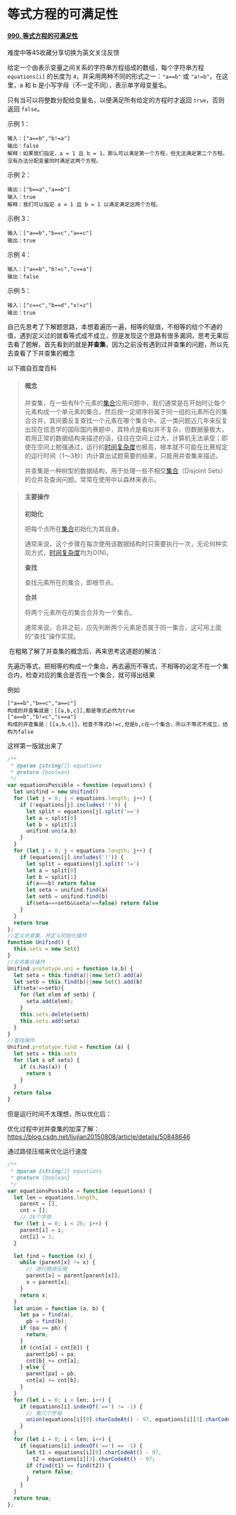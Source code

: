 # 等式方程的可满足性

#### [990. 等式方程的可满足性](https://leetcode-cn.com/problems/satisfiability-of-equality-equations/)

难度中等45收藏分享切换为英文关注反馈

给定一个由表示变量之间关系的字符串方程组成的数组，每个字符串方程 `equations[i]` 的长度为 `4`，并采用两种不同的形式之一：`"a==b"` 或 `"a!=b"`。在这里，a 和 b 是小写字母（不一定不同），表示单字母变量名。

只有当可以将整数分配给变量名，以便满足所有给定的方程时才返回 `true`，否则返回 `false`。 

示例 1：

```
输入：["a==b","b!=a"]
输出：false
解释：如果我们指定，a = 1 且 b = 1，那么可以满足第一个方程，但无法满足第二个方程。没有办法分配变量同时满足这两个方程。
```


示例 2：

```
输出：["b==a","a==b"]
输入：true
解释：我们可以指定 a = 1 且 b = 1 以满足满足这两个方程。
```


示例 3：

```
输入：["a==b","b==c","a==c"]
输出：true
```


示例 4：

```
输入：["a==b","b!=c","c==a"]
输出：false
```


示例 5：

```
输入：["c==c","b==d","x!=z"]
输出：true
```



自己先思考了下解题思路，本想着遍历一遍，相等的赋值，不相等的给个不通的值，遇到定义过的就看等式成不成立，但是发现这个思路有很多漏洞，思考无果后去看了题解，首先看到的就是**并查集**，因为之前没有遇到过并查集的问题，所以先去查看了下并查集的概念

以下摘自百度百科

> #### 概念
>
> 并查集，在一些有N个元素的[集合](https://baike.baidu.com/item/集合/2908117)应用问题中，我们通常是在开始时让每个元素构成一个单元素的集合，然后按一定顺序将属于同一组的元素所在的集合合并，其间要反复查找一个元素在哪个集合中。这一类问题近几年来反复出现在信息学的国际国内赛题中，其特点是看似并不复杂，但数据量极大，若用正常的数据结构来描述的话，往往在空间上过大，计算机无法承受；即使在空间上勉强通过，运行的[时间复杂度](https://baike.baidu.com/item/时间复杂度/1894057)也极高，根本就不可能在比赛规定的运行时间（1～3秒）内计算出试题需要的结果，只能用并查集来描述。
>
> 并查集是一种树型的数据结构，用于处理一些不相交[集合](https://baike.baidu.com/item/集合/2908117)（Disjoint Sets）的合并及查询问题。常常在使用中以森林来表示。

> #### 主要操作
>
> **初始化**
>
> 把每个点所在[集合](https://baike.baidu.com/item/集合)初始化为其自身。
>
> 通常来说，这个步骤在每次使用该数据结构时只需要执行一次，无论何种实现方式，[时间复杂度](https://baike.baidu.com/item/时间复杂度)均为O(N)。
>
> **查找**
>
> 查找元素所在的集合，即根节点。
>
> **合并**
>
> 将两个元素所在的集合合并为一个集合。
>
> 通常来说，合并之前，应先判断两个元素是否属于同一集合，这可用上面的“查找”操作实现。

​	在粗略了解了并查集的概念后，再来思考这道题的解法：

先遍历等式，把相等的构成一个集合，再去遍历不等式，不相等的必定不在一个集合内，检查对应的集合是否在一个集合，就可得出结果

例如

```
["a==b","b==c","a==c"]
构成的并查集就是：[[a,b,c]],都是等式必然为true
["a==b","b!=c","c==a"]
构成的并查集是：[[a,b,c]]，检查不等式b!=c,但是b,c在一个集合，所以不等式不成立，结构为false
```

这样第一版就出来了

```js
/**
 * @param {string[]} equations
 * @return {boolean}
 */
var equationsPossible = function (equations) {
  let unifind = new Unifind()
  for (let j = 0; j < equations.length; j++) {
    if (!equations[j].includes('!')) {
      let split = equations[j].split('==')
      let a = split[0]
      let b = split[1]
      unifind.uni(a,b)
    }
  }
  for (let j = 0; j < equations.length; j++) {
    if (equations[j].includes('!')) {
      let split = equations[j].split('!=')
      let a = split[0]
      let b = split[1]
      if(a===b) return false
      let seta = unifind.find(a)
      let setb = unifind.find(b)
      if(seta===setb&&seta!==false) return false
    }
  }
  return true
};
//定义并查集，并定义初始化操作
function Unifind() {
  this.sets = new Set()
}
//合并集合操作
Unifind.prototype.uni = function (a,b) {
  let seta = this.find(a)||new Set().add(a)
  let setb = this.find(b)||new Set().add(b)
  if(seta!==setb){
    for (let elem of setb) {
      seta.add(elem);
    }
    this.sets.delete(setb)
    this.sets.add(seta)
  }
}
//查找操作
Unifind.prototype.find = function (a) {
  let sets = this.sets
  for (let s of sets) {
    if (s.has(a)) {
      return s
    }
  }
  return false
}
```

但是运行时间不太理想，所以优化后：

优化过程中对并查集的加深了解：https://blog.csdn.net/liujian20150808/article/details/50848646

通过路径压缩来优化运行速度

```js
/**
 * @param {string[]} equations
 * @return {boolean}
 */
var equationsPossible = function (equations) {
  let len = equations.length,
    parent = [],
    cnt = [];
    // 26个字母
  for (let i = 0; i < 26; i++) {
    parent[i] = i;
    cnt[i] = 1;
  }

  let find = function (x) {
    while (parent[x] != x) {
      // 进行路径压缩
      parent[x] = parent[parent[x]];
      x = parent[x];
    }
    return x;
  }
  let union = function (a, b) {
    let pa = find(a),
      pb = find(b);
    if (pa == pb) {
      return;
    }
    if (cnt[a] > cnt[b]) {
      parent[pb] = pa;
      cnt[b] += cnt[a];
    } else {
      parent[pa] = pb;
      cnt[a] += cnt[b];
    }
  }
  for (let i = 0; i < len; i++) {
    if (equations[i].indexOf('==') != -1) {
      // 第几个字母
      union(equations[i][0].charCodeAt() - 97, equations[i][3].charCodeAt() - 97);
    }
  }
  for (let i = 0; i < len; i++) {
    if (equations[i].indexOf('==') == -1) {
      let t1 = equations[i][0].charCodeAt() - 97,
        t2 = equations[i][3].charCodeAt() - 97;
      if (find(t1) == find(t2)) {
        return false;
      }
    }
  }
  return true;
};
```

